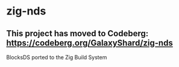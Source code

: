 # zig-nds

## This project has moved to Codeberg: https://codeberg.org/GalaxyShard/zig-nds

BlocksDS ported to the Zig Build System
